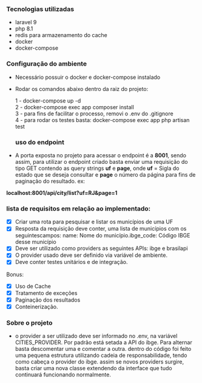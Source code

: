 ### Tecnologias utilizadas

 - laravel 9
 - php 8.1
 - redis para armazenamento do cache
 - docker
 - docker-compose

### Configuração do ambiente

- Necessário possuir o docker e docker-compose instalado

- Rodar os comandos abaixo dentro da raiz do projeto:

    1 - docker-compose up -d<br>
    2 - docker-compose exec app composer install<br>
    3 - para fins de facilitar o processo, removi o .env do .gitignore<br>
    4 - para rodar os testes basta: docker-compose exec app php artisan test<br>


  ### uso do endpoint

- A porta exposta no projeto para acessar o endpoint é a <b>8001</b>, sendo assim, para utilizar o endpoint criado basta enviar uma requisição do tipo GET contendo as query strings <b>uf</b> e <b>page</b>, onde <b>uf</b> = Sigla do estado que se deseja consultar e <b>page</b> o número da página para fins de paginação do resultado.
ex:

<b>localhost:8001/api/city/list?uf=RJ&page=1</b>

 ### lista de requisitos em relação ao implementado:
 
- [x] Criar uma rota para pesquisar e listar os municípios de uma UF
- [x] Resposta da requisição deve conter, uma lista de municípios com os seguintescampos: name: Nome do município.ibge_code: Código IBGE desse município
- [x] Deve ser utilizado como providers as seguintes APIs: ibge e brasilapi
- [x] O provider usado deve ser definido via variável de ambiente.
- [x] Deve conter testes unitários e de integração.

Bonus:
- [x] Uso de Cache
- [x] Tratamento de exceções
- [x] Paginação dos resultados
- [x] Conteinerização.

 ### Sobre o projeto
 
 - o provider a ser utilizado deve ser informado no .env, na variável CITIES_PROVIDER. Por padrão está setada a API do ibge. Para alternar basta descomentar uma e comentar a outra. 
 dentro do código foi feito uma pequena estrutura utilizando cadeia de responsabilidade, tendo como cabeça o provider do ibge. assim se novos providers surgire, basta criar uma nova classe extendendo da interface que tudo continuará funcionando normalmente.

 